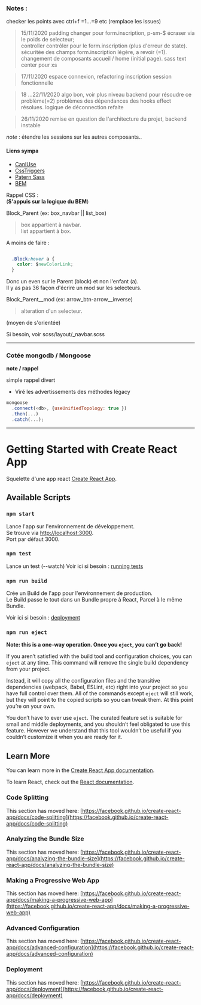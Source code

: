 
### Notes :
checker les points avec ctrl+f =1...=9 etc (remplace les issues)

  > 15/11/2020 padding changer pour form.inscription, p-sm-$ écraser via le poids de selecteur;  
  controller contrôler pour le form.inscription (plus d'erreur de state).
  sécuritée des champs form.inscription légère, a revoir (=1).
  changement de composants accueil / home (initial page).
  sass text center pour xs

  > 17/11/2020 espace connexion, refactoring inscription
  session fonctionnelle

  > 18 ...22/11/2020 algo bon, voir plus niveau backend pour résoudre ce problème(=2)
  problèmes des dépendances des hooks effect résolues.
  logique de déconnection refaite

  > 26/11/2020 remise en question de l'architecture du projet, backend instable

*note* : étendre les sessions sur les autres composants..
#### Liens sympa

+ [CanIUse](https://caniuse.com/)  
+ [CssTriggers](https://csstriggers.com/)  
+ [Patern Sass](https://sass-guidelin.es/fr/#architecture)
+ [BEM](http://getbem.com/)

Rappel CSS :   
(**S'appuis sur la logique du BEM**)

Block_Parent (ex: box_navbar || list_box)  
  > box appartient à navbar.  
  > list appartient à box.  

A moins de faire :  

```css

  .Block:hover a {
    color: $newColorLink;
  }

```
Donc un even sur le Parent (block) et non l'enfant (a).  
Il y as pas 36 façon d'écrire un mod sur les selecteurs.  

Block_Parent__mod (ex: arrow_btn-arrow__inverse)    
  > alteration d'un selecteur.  

(moyen de s'orientée)

Si besoin, voir scss/layout/_navbar.scss

_________

### Cotée mongodb / Mongoose
**note / rappel**

simple rappel divert

- Viré les advertissements des méthodes légacy
```js
mongoose
  .connect(<db>, {useUnifiedTopology: true })
  .then(...)
  .catch(...);
```


_________

# Getting Started with Create React App

Squelette d'une app react [Create React App](https://github.com/facebook/create-react-app).

## Available Scripts

### `npm start`

Lance l'app sur l'environnement de développement.  
Se trouve via [http://localhost:3000](http://localhost:3000).  
Port par défaut 3000.  

### `npm test`
Lance un test (--watch)
Voir ici si besoin : [running tests](https://facebook.github.io/create-react-app/docs/running-tests)

### `npm run build`

Crée un Build de l'app pour l'environnement de production.  
Le Build passe le tout dans un Bundle propre à React, Parcel à le même Bundle.    

Voir ici si besoin : [deployment](https://facebook.github.io/create-react-app/docs/deployment)  

### `npm run eject`

**Note: this is a one-way operation. Once you `eject`, you can’t go back!**

If you aren’t satisfied with the build tool and configuration choices, you can `eject` at any time. This command will remove the single build dependency from your project.

Instead, it will copy all the configuration files and the transitive dependencies (webpack, Babel, ESLint, etc) right into your project so you have full control over them. All of the commands except `eject` will still work, but they will point to the copied scripts so you can tweak them. At this point you’re on your own.

You don’t have to ever use `eject`. The curated feature set is suitable for small and middle deployments, and you shouldn’t feel obligated to use this feature. However we understand that this tool wouldn’t be useful if you couldn’t customize it when you are ready for it.

## Learn More

You can learn more in the [Create React App documentation](https://facebook.github.io/create-react-app/docs/getting-started).

To learn React, check out the [React documentation](https://reactjs.org/).

### Code Splitting

This section has moved here: [https://facebook.github.io/create-react-app/docs/code-splitting](https://facebook.github.io/create-react-app/docs/code-splitting)

### Analyzing the Bundle Size

This section has moved here: [https://facebook.github.io/create-react-app/docs/analyzing-the-bundle-size](https://facebook.github.io/create-react-app/docs/analyzing-the-bundle-size)

### Making a Progressive Web App

This section has moved here: [https://facebook.github.io/create-react-app/docs/making-a-progressive-web-app](https://facebook.github.io/create-react-app/docs/making-a-progressive-web-app)

### Advanced Configuration

This section has moved here: [https://facebook.github.io/create-react-app/docs/advanced-configuration](https://facebook.github.io/create-react-app/docs/advanced-configuration)

### Deployment

This section has moved here: [https://facebook.github.io/create-react-app/docs/deployment](https://facebook.github.io/create-react-app/docs/deployment)
